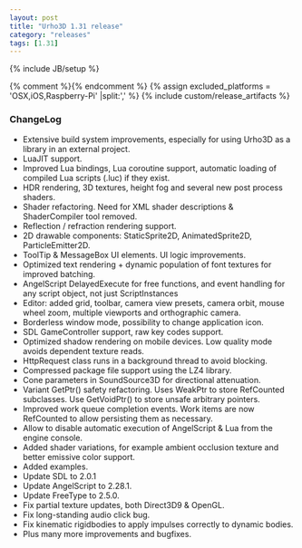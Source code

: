 ```yaml
---
layout: post
title: "Urho3D 1.31 release"
category: "releases"
tags: [1.31]
---
```

{% include JB/setup %}

{% comment %}<!-- Release 1.31 did not include binary packages for these platforms. Future releases should include all, so this variable can be left nil then -->{% endcomment %}
{% assign excluded_platforms = 'OSX,iOS,Raspberry-Pi' |split:',' %}
{% include custom/release_artifacts %}

### ChangeLog
- Extensive build system improvements, especially for using Urho3D as a library in an external project.
- LuaJIT support.
- Improved Lua bindings, Lua coroutine support, automatic loading of compiled Lua scripts (.luc) if they exist.
- HDR rendering, 3D textures, height fog and several new post process shaders.
- Shader refactoring. Need for XML shader descriptions & ShaderCompiler tool removed.
- Reflection / refraction rendering support.
- 2D drawable components: StaticSprite2D, AnimatedSprite2D, ParticleEmitter2D.
- ToolTip & MessageBox UI elements. UI logic improvements.
- Optimized text rendering + dynamic population of font textures for improved batching.
- AngelScript DelayedExecute for free functions, and event handling for any script object, not just ScriptInstances
- Editor: added grid, toolbar, camera view presets, camera orbit, mouse wheel zoom, multiple viewports and orthographic camera.
- Borderless window mode, possibility to change application icon.
- SDL GameController support, raw key codes support.
- Optimized shadow rendering on mobile devices. Low quality mode avoids dependent texture reads.
- HttpRequest class runs in a background thread to avoid blocking.
- Compressed package file support using the LZ4 library.
- Cone parameters in SoundSource3D for directional attenuation.
- Variant GetPtr() safety refactoring. Uses WeakPtr to store RefCounted subclasses. Use GetVoidPtr() to store unsafe arbitrary pointers.
- Improved work queue completion events. Work items are now RefCounted to allow persisting them as necessary.
- Allow to disable automatic execution of AngelScript & Lua from the engine console.
- Added shader variations, for example ambient occlusion texture and better emissive color support.
- Added examples.
- Update SDL to 2.0.1
- Update AngelScript to 2.28.1.
- Update FreeType to 2.5.0.
- Fix partial texture updates, both Direct3D9 & OpenGL.
- Fix long-standing audio click bug.
- Fix kinematic rigidbodies to apply impulses correctly to dynamic bodies.
- Plus many more improvements and bugfixes.
